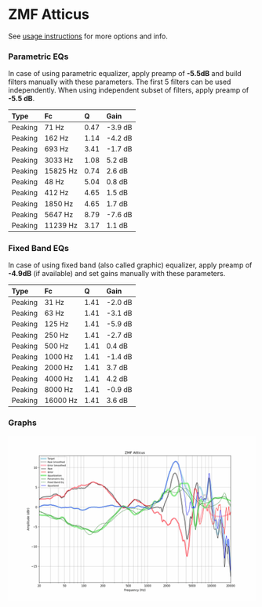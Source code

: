 # ZMF Atticus
See [usage instructions](https://github.com/jaakkopasanen/AutoEq#usage) for more options and info.

### Parametric EQs
In case of using parametric equalizer, apply preamp of **-5.5dB** and build filters manually
with these parameters. The first 5 filters can be used independently.
When using independent subset of filters, apply preamp of **-5.5 dB**.

| Type    | Fc       |    Q | Gain    |
|:--------|:---------|:-----|:--------|
| Peaking | 71 Hz    | 0.47 | -3.9 dB |
| Peaking | 162 Hz   | 1.14 | -4.2 dB |
| Peaking | 693 Hz   | 3.41 | -1.7 dB |
| Peaking | 3033 Hz  | 1.08 | 5.2 dB  |
| Peaking | 15825 Hz | 0.74 | 2.6 dB  |
| Peaking | 48 Hz    | 5.04 | 0.8 dB  |
| Peaking | 412 Hz   | 4.65 | 1.5 dB  |
| Peaking | 1850 Hz  | 4.65 | 1.7 dB  |
| Peaking | 5647 Hz  | 8.79 | -7.6 dB |
| Peaking | 11239 Hz | 3.17 | 1.1 dB  |

### Fixed Band EQs
In case of using fixed band (also called graphic) equalizer, apply preamp of **-4.9dB**
(if available) and set gains manually with these parameters.

| Type    | Fc       |    Q | Gain    |
|:--------|:---------|:-----|:--------|
| Peaking | 31 Hz    | 1.41 | -2.0 dB |
| Peaking | 63 Hz    | 1.41 | -3.1 dB |
| Peaking | 125 Hz   | 1.41 | -5.9 dB |
| Peaking | 250 Hz   | 1.41 | -2.7 dB |
| Peaking | 500 Hz   | 1.41 | 0.4 dB  |
| Peaking | 1000 Hz  | 1.41 | -1.4 dB |
| Peaking | 2000 Hz  | 1.41 | 3.7 dB  |
| Peaking | 4000 Hz  | 1.41 | 4.2 dB  |
| Peaking | 8000 Hz  | 1.41 | -0.9 dB |
| Peaking | 16000 Hz | 1.41 | 3.6 dB  |

### Graphs
![](./ZMF%20Atticus.png)